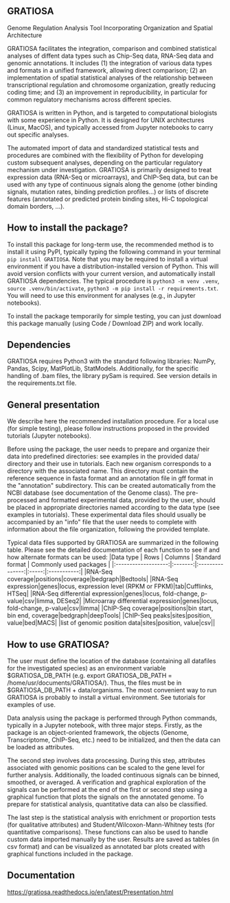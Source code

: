 GRATIOSA
--------
Genome Regulation Analysis Tool Incorporating Organization and Spatial Architecture

GRATIOSA facilitates the integration, comparison and combined statistical analyses of diffent data types such as Chip-Seq data, RNA-Seq data and genomic annotations. It includes (1) the integration of various data types and formats in a unified framework, allowing direct comparison; (2) an implementation of spatial statistical analyses of the relationship between transcriptional regulation and chromosome organization, greatly reducing coding time; and (3) an improvement in reproducibility, in particular for common regulatory mechanisms across different species.

GRATIOSA is written in Python, and is targeted to computational biologists with some experience in Python. It is designed for UNIX architectures (Linux, MacOS), and typically accessed from Jupyter notebooks to carry out specific analyses. 

The automated import of data and standardized statistical tests and procedures are combined with the flexibility of Python for developing custom subsequent analyses, depending on the particular regulatory mechanism under investigation. GRATIOSA is primarily designed to treat expression data (RNA-Seq or microarrays), and ChIP-Seq data, but can be used with any type of continuous signals along the genome (other binding signals, mutation rates, binding prediction profiles…) or lists of discrete features (annotated or predicted protein binding sites, Hi-C topological domain borders, …). 

How to install the package? 
---------------------------
To install this package for long-term use, the recommended method is to install it using PyPI, typically typing the following command in your terminal 
`pip install GRATIOSA`. 
Note that you may be required to install a virtual environment if you have a distribution-installed version of Python. This will avoid version conflicts with your current version, and automatically install GRATIOSA dependencies. The typical procedure is `python3 -m venv .venv`, `source .venv/bin/activate`, `python3 -m pip install -r requirements.txt`. You will need to use this environment for analyses (e.g., in Jupyter notebooks). 

To install the package temporarily for simple testing, you can just download this package manually (using Code / Download ZIP) and work locally. 

Dependencies
------------
GRATIOSA requires Python3 with the standard following libraries: NumPy, Pandas, Scipy, MatPlotLib, StatModels. Additionally, for the specific handling of .bam files, the library pySam is required. See version details in the requirements.txt file.

General presentation 
--------------------
We describe here the recommended installation procedure. For a local use (for simple testing), please follow instructions proposed in the provided tutorials (Jupyter notebooks). 

Before using the package, the user needs to prepare and organize their data into predefined directories: see examples in the provided data/ directory and their use in tutorials. Each new organism corresponds to a directory with the associated name.  This directory must contain the reference sequence in fasta format and an annotation file in gff format in the "annotation" subdirectory. This can be created automatically from the NCBI database (see documentation of the Genome class). The pre-processed and formatted experimental data, provided by the user, should be placed in appropriate directories named according to the data type (see examples in tutorials). These experimental data files should usually be accompanied by an "info" file that the user needs to complete with information about the file organization, following the provided template.

Typical data files supported by GRATIOSA are summarized in the following table. Please see the detailed documentation of each function to see if and how alternate formats can be used:
|Data type | Rows | Columns | Standard format | Commonly used packages |
|:-------------------:|:-------:|:---------------:|:-----:|:-----------:|
|RNA-Seq coverage|positions|coverage|bedgraph|Bedtools|
|RNA-Seq expression|genes|locus, expression level (RPKM or FPKM)|tab|Cufflinks, HTSeq|
|RNA-Seq differential expression|genes|locus, fold-change, p-value|csv|limma, DESeq2|
|Microarray differential expression|genes|locus, fold-change, p-value|csv|limma|
|ChIP-Seq coverage|positions|bin start, bin end, coverage|bedgraph|deepTools|
|ChIP-Seq peaks|sites|position, value|bed|MACS|
|list of genomic position data|sites|position, value|csv||

How to use GRATIOSA?
------------------------
The user must define the location of the database (containing all datafiles for the investigated species) as an environment variable \$GRATIOSA_DB_PATH (e.g. export GRATIOSA_DB_PATH = /home/usr/documents/GRATIOSA/). Thus, the files must be in \$GRATIOSA_DB_PATH + data/organisms. The most convenient way to run GRATIOSA is probably to install a virtual environment. See tutorials for examples of use. 

Data analysis using the package is performed through Python commands, typically in a Jupyter notebook, with three major steps. Firstly, as the package is an object-oriented framework, the objects (Genome, Transcriptome, ChIP-Seq, etc.) need to be initialized, and then the data can be loaded as attributes. 

The second step involves data processing. During this step, attributes associated with genomic positions can be scaled to the gene level for further analysis. Additionally, the loaded continuous signals can be binned, smoothed, or averaged. A verification and graphical exploration of the signals can be performed at the end of the first or second step using a graphical function that plots the signals on the annotated genome. To prepare for statistical analysis, quantitative data can also be classified.

The last step is the statistical analysis with enrichment or proportion tests (for qualitative attributes) and Student/Wilcoxon-Mann-Whitney tests (for quantitative comparisons). These functions can also be used to handle custom data imported manually by the user. Results are saved as tables (in csv format) and can be visualized as annotated bar plots created with graphical functions included in the package. 


Documentation
-------------
https://gratiosa.readthedocs.io/en/latest/Presentation.html
